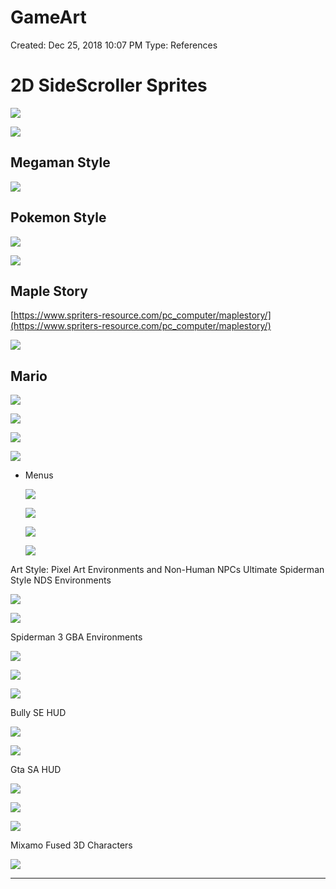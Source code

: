 # GameArt

Created: Dec 25, 2018 10:07 PM
Type: References

# 2D SideScroller Sprites

![](https://user-images.githubusercontent.com/29686857/49858660-8c44bb00-fe30-11e8-88d6-17b4f11ea7e4.png)

![](http://spritedatabase.net/files/gba/1032/Sprite/Sora.png)

## Megaman Style

![](https://www.spriters-resource.com/download/17306/)

## Pokemon Style

![](https://pm1.narvii.com/6078/12830ad7f213e3e2c6670b85db4f83a55d898c08_hq.jpg)

![](https://www.spriters-resource.com/resources/sheets/4/3698.png)

## Maple Story

[https://www.spriters-resource.com/pc_computer/maplestory/](https://www.spriters-resource.com/pc_computer/maplestory/)

![](https://www.spriters-resource.com/resources/sheets/25/27816.png)

## Mario

![](https://user-images.githubusercontent.com/29686857/49876434-5c141100-fe5e-11e8-8e86-62d9bf3d0b7d.png)

![](https://user-images.githubusercontent.com/29686857/49876567-9d0c2580-fe5e-11e8-8fc9-ebf42c09a0ec.png)

![](https://user-images.githubusercontent.com/29686857/49876592-a6958d80-fe5e-11e8-9040-daea5e0f7014.png)

![](https://user-images.githubusercontent.com/29686857/49876619-af865f00-fe5e-11e8-81ce-c0b47fd6bbf5.png)

- Menus

    ![](https://www.windowscentral.com/sites/wpcentral.com/files/resource_images/AngryBirdsLevels.jpg)

    ![](https://www.angrybirdsnest.com/wp-content/uploads/2012/03/Angry-Birds-Revised-Episode-Selection-Screen-v2.1.0-730x486.jpg)

    ![](https://www.geeky-gadgets.com/wp-content/uploads/2011/03/angry-birds-HD.jpg)

    ![](https://www.droid-life.com/wp-content/uploads/2010/12/angry-birds-xmas2.png)

Art Style:
Pixel Art Environments and Non-Human NPCs
Ultimate Spiderman Style NDS Environments

![](http://coolrom.com/screenshots/nds/Ultimate%20Spider-Man%20(2).jpg)

![](https://r.mprd.se/ndsbox1/0349b.jpg)

Spiderman 3 GBA Environments

![](https://r.mprd.se/GBA/snaps/2732.png)

![](http://nintendo.moy.su/_ld/8/22645253.png)

![](https://encrypted-tbn0.gstatic.com/images?q=tbn:ANd9GcSAvB13rkKz7wBu7tzF9mz_60pu53NK3ZvFeWFjKyaDyVY7dQJZ)

Bully SE HUD

![](https://3.bp.blogspot.com/-_p_2o0wFsEc/VnnC_FvWxfI/AAAAAAAAAE0/SVs6QBMxhpI/s1600/bully%252Bscholarship%252Bedition%252BPS2%252Bc.jpg)

![](https://i.ytimg.com/vi/0G-IWCHcOYc/maxresdefault.jpg)

Gta SA HUD

![](https://casualbox.files.wordpress.com/2013/12/gta_21.png)

![](https://i.ytimg.com/vi/uTc3EhHiCEQ/maxresdefault.jpg)

![](https://images.sftcdn.net/images/t_app-cover-l,f_auto/p/771f36be-96d7-11e6-b8e8-00163ed833e7/1347591467/grand-theft-auto-san-andreas-screenshot.png)

Mixamo Fused 3D Characters

![](https://www.mixamo.com/images/home-animate-remy.jpg)

---